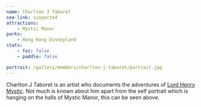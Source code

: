 ```yaml
---
name: Charlton J Taboret
sea-link: suspected
attractions:
    - Mystic Manor
parks:
    - Hong Kong Disneyland
stats:
    - fez: false
    - paddle: false

portrait: /gallery/members/charlton-j-taboret/portrait.jpg
---
```


Charlton J Taboret is an artist who documents the adventures of [Lord Henry Mystic](/members/lord-henry-mystic). Not much is known about him apart from the self portrait which is hanging on the halls of Mystic Manor, this can be seen above.
